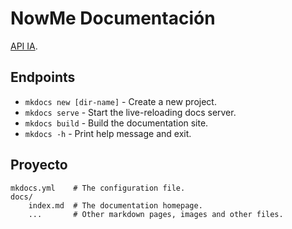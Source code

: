 # NowMe Documentación

[API IA](https://apiartia.buzzword.com.mx/docs).

## Endpoints

* `mkdocs new [dir-name]` - Create a new project.
* `mkdocs serve` - Start the live-reloading docs server.
* `mkdocs build` - Build the documentation site.
* `mkdocs -h` - Print help message and exit.

## Proyecto

    mkdocs.yml    # The configuration file.
    docs/
        index.md  # The documentation homepage.
        ...       # Other markdown pages, images and other files.
